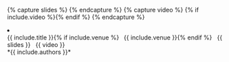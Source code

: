 {% capture slides %} <a href="{{ include.slides }}" aria-label="Slides" title="Slides"><i class="fa fa-file-powerpoint-o"></i></a> {% endcapture %}
{% capture video %} {% if include.video %}<a href="{{ include.video }}" aria-label="Video" title="Video"><i class="fa fa-youtube-play"></i></a>{% endif %} {% endcapture %}
<li>
<div class="h3 mb-1 mt-4 subtitle" markdown="1">
{{ include.title }}{% if include.venue %}&ensp; <span class="h6">{{ include.venue }}</span>{% endif %} &nbsp; {{ slides }} &nbsp; {{ video }}
</div>
<div class="mt-1" markdown="1">
*{{ include.authors }}*
</div>
</li>
